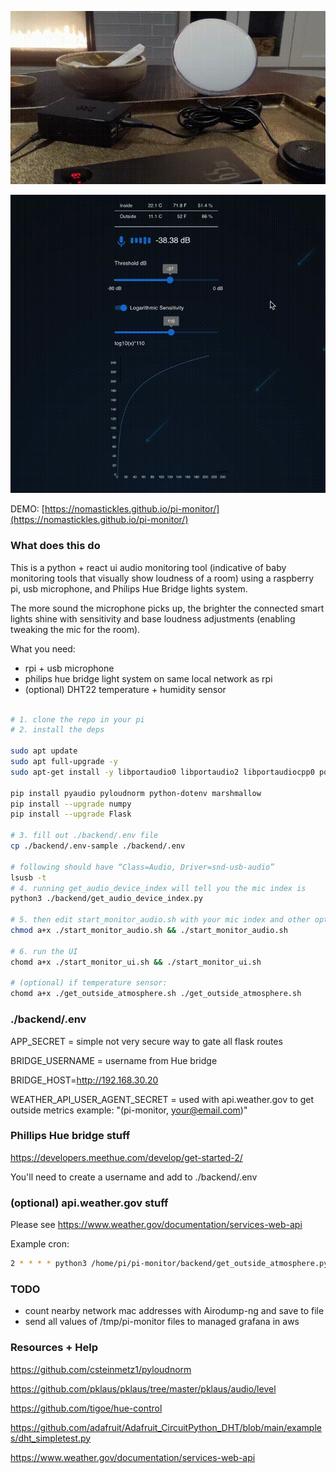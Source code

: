 ![](media/demo.gif)

![](media/demo-ui.gif)

DEMO: [https://nomastickles.github.io/pi-monitor/](https://nomastickles.github.io/pi-monitor/)

### What does this do

This is a python + react ui audio monitoring tool (indicative of baby monitoring tools that visually show loudness of a room) using a raspberry pi, usb microphone, and Philips Hue Bridge lights system.

The more sound the microphone picks up, the brighter the connected smart lights shine with sensitivity and base loudness adjustments (enabling tweaking the mic for the room).

What you need:

- rpi + usb microphone
- philips hue bridge light system on same local network as rpi
- (optional) DHT22 temperature + humidity sensor

```sh

# 1. clone the repo in your pi
# 2. install the deps

sudo apt update
sudo apt full-upgrade -y
sudo apt-get install -y libportaudio0 libportaudio2 libportaudiocpp0 portaudio19-dev libatlas-base-dev

pip install pyaudio pyloudnorm python-dotenv marshmallow
pip install --upgrade numpy
pip install --upgrade Flask

# 3. fill out ./backend/.env file
cp ./backend/.env-sample ./backend/.env

# following should have “Class=Audio, Driver=snd-usb-audio”
lsusb -t
# 4. running get_audio_device_index will tell you the mic index is
python3 ./backend/get_audio_device_index.py

# 5. then edit start_monitor_audio.sh with your mic index and other options
chmod a+x ./start_monitor_audio.sh && ./start_monitor_audio.sh

# 6. run the UI
chomd a+x ./start_monitor_ui.sh && ./start_monitor_ui.sh

# (optional) if temperature sensor:
chomd a+x ./get_outside_atmosphere.sh ./get_outside_atmosphere.sh
```

### ./backend/.env

APP_SECRET = simple not very secure way to gate all flask routes

BRIDGE_USERNAME = username from Hue bridge

BRIDGE_HOST=http://192.168.30.20

WEATHER_API_USER_AGENT_SECRET = used with api.weather.gov to get outside metrics
example: "(pi-monitor, your@email.com)"

### Phillips Hue bridge stuff

https://developers.meethue.com/develop/get-started-2/

You'll need to create a username and add to ./backend/.env

### (optional) api.weather.gov stuff

Please see https://www.weather.gov/documentation/services-web-api

Example cron:

```sh
2 * * * * python3 /home/pi/pi-monitor/backend/get_outside_atmosphere.py --weather-api-url https://api.weather.gov/gridpoints/SEW/130,68/forecast/hourly >> /tmp/pi-monitor-atmosphere-outside.log 2>&1

```

### TODO

- count nearby network mac addresses with Airodump-ng and save to file
- send all values of /tmp/pi-monitor files to managed grafana in aws

### Resources + Help

https://github.com/csteinmetz1/pyloudnorm

https://github.com/pklaus/pklaus/tree/master/pklaus/audio/level

https://github.com/tigoe/hue-control

https://github.com/adafruit/Adafruit_CircuitPython_DHT/blob/main/examples/dht_simpletest.py

https://www.weather.gov/documentation/services-web-api
